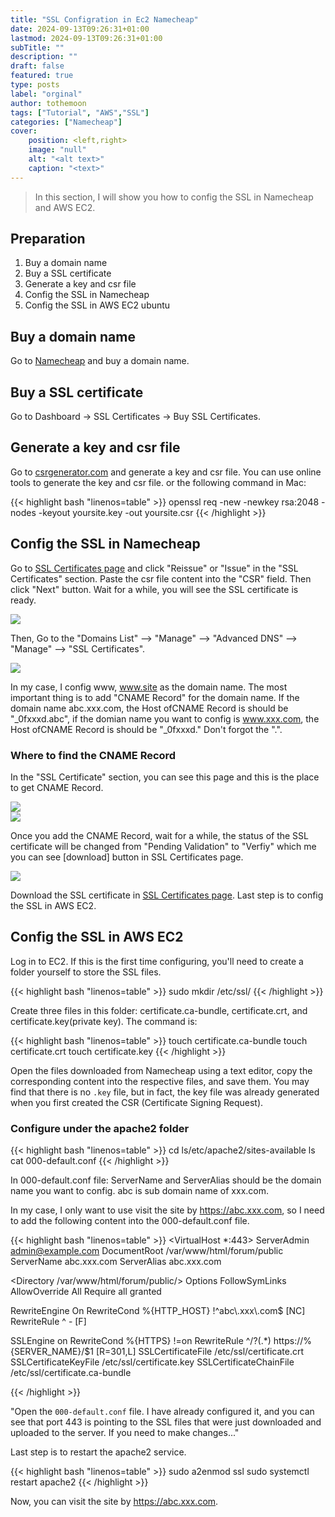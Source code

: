 ```yaml
---
title: "SSL Configration in Ec2 Namecheap"
date: 2024-09-13T09:26:31+01:00
lastmod: 2024-09-13T09:26:31+01:00
subTitle: ""
description: ""
draft: false
featured: true
type: posts
label: "orginal"
author: tothemoon
tags: ["Tutorial", "AWS","SSL"]
categories: ["Namecheap"]
cover:
    position: <left,right>
    image: "null"
    alt: "<alt text>"
    caption: "<text>"
---
```


> In this section, I will show you how to config the SSL in Namecheap and AWS EC2.

## Preparation
1. Buy a domain name
2. Buy a SSL certificate
3. Generate a key and csr file
4. Config the SSL in Namecheap
5. Config the SSL in AWS EC2 ubuntu

## Buy a domain name
Go to [Namecheap](https://www.namecheap.com/) and buy a domain name.   

## Buy a SSL certificate

Go to Dashboard -> SSL Certificates -> Buy SSL Certificates.

## Generate a key and csr file

Go to [csrgenerator.com](https://csrgenerator.com/) and generate a key and csr file.
You can use online tools to generate the key and csr file. or the following command in Mac:

{{< highlight bash "linenos=table" >}}
openssl req -new -newkey rsa:2048 -nodes -keyout yoursite.key -out yoursite.csr
{{< /highlight >}}

## Config the SSL in Namecheap

Go to [SSL Certificates page](https://ap.www.namecheap.com/ProductList/SslCertificates) and click "Reissue" or "Issue" in the "SSL Certificates" section.
Paste the csr file content into the "CSR" field. Then click "Next" button. Wait for a while, you will see the SSL certificate is ready.
  <div class="polaroid">
   <a data-fancybox="gallery" data-src="https://hupo-posts.s3.ap-northeast-2.amazonaws.com/2024-09-13/Screenshot+2024-09-13+at+17.07.12.png">
        <img src="https://hupo-posts.s3.ap-northeast-2.amazonaws.com/2024-09-13/Screenshot+2024-09-13+at+17.07.12.png"/>
    </a>
</div>

Then, Go to the "Domains List" --> "Manage" --> "Advanced DNS" --> "Manage" --> "SSL Certificates".
  <div class="polaroid">
   <a data-fancybox="gallery" data-src="https://hupo-posts.s3.ap-northeast-2.amazonaws.com/2024-09-13/Screenshot+2024-09-21+at+14.38.12.png">
        <img src="https://hupo-posts.s3.ap-northeast-2.amazonaws.com/2024-09-13/Screenshot+2024-09-21+at+14.38.12.png"/>
    </a>
</div>

In my case, I config www, www.site as the domain name. The most important thing is to add "CNAME Record"  for the domain name. If the domain name abc.xxx.com, the Host ofCNAME Record is should be "_0fxxxd.abc", if the domian name you want to config is www.xxx.com, the Host ofCNAME Record is should be "_0fxxxd." Don't forgot the ".".

### Where to find the CNAME Record

In the "SSL Certificate" section, you can see this page and this is the place to get CNAME Record.

  <div class="polaroid">
   <a data-fancybox="gallery" data-src="https://hupo-posts.s3.ap-northeast-2.amazonaws.com/2024-09-13/uncollection.png">
        <img src="https://hupo-posts.s3.ap-northeast-2.amazonaws.com/2024-09-13/uncollection.png"/>
    </a>
</div>

  <div class="polaroid">
   <a data-fancybox="gallery" data-src="https://hupo-posts.s3.ap-northeast-2.amazonaws.com/2024-09-13/Screenshot+2024-09-21+at+14.52.43.png">
        <img src="https://hupo-posts.s3.ap-northeast-2.amazonaws.com/2024-09-13/Screenshot+2024-09-21+at+14.52.43.png"/>
    </a>
</div>

Once you add the CNAME Record, wait for a while, the status of the SSL certificate will be changed from "Pending Validation" to "Verfiy" which me
you can see [download] button in SSL Certificates page.

  <div class="polaroid">
   <a data-fancybox="gallery" data-src="https://hupo-posts.s3.ap-northeast-2.amazonaws.com/2024-09-13/Screenshot+2024-09-21+at+14.53.25.png">
        <img src="https://hupo-posts.s3.ap-northeast-2.amazonaws.com/2024-09-13/Screenshot+2024-09-21+at+14.53.25.png"/>
    </a>
</div>

Download the SSL certificate in [SSL Certificates page](https://ap.www.namecheap.com/ProductList/SslCertificates). Last step is to config the SSL in AWS EC2.


## Config the SSL in AWS EC2

Log in to EC2. If this is the first time configuring, you'll need to create a folder yourself to store the SSL files.

{{< highlight bash "linenos=table" >}}
sudo mkdir /etc/ssl/
{{< /highlight >}}

Create three files in this folder: certificate.ca-bundle, certificate.crt, and certificate.key(private key). The command is:

{{< highlight bash "linenos=table" >}}
touch certificate.ca-bundle
touch certificate.crt
touch certificate.key
{{< /highlight >}}

Open the files downloaded from Namecheap using a text editor, copy the corresponding content into the respective files, and save them. You may find that there is no `.key` file, but in fact, the key file was already generated when you first created the CSR (Certificate Signing Request).


### Configure under the apache2 folder

{{< highlight bash "linenos=table" >}}
cd ls/etc/apache2/sites-available
ls
cat 000-default.conf
{{< /highlight >}}

In 000-default.conf file: ServerName and ServerAlias should be the domain name you want to config. abc is sub domain name of xxx.com.

In my case, I only want to use visit the site by https://abc.xxx.com, so I need to add the following content into the 000-default.conf file.

{{< highlight bash "linenos=table" >}}
<VirtualHost *:443>
ServerAdmin admin@example.com
DocumentRoot /var/www/html/forum/public
ServerName abc.xxx.com
ServerAlias abc.xxx.com

<Directory /var/www/html/forum/public/>
Options FollowSymLinks
AllowOverride All
Require all granted
</Directory>

<IfModule mod_rewrite.c>
RewriteEngine On
RewriteCond %{HTTP_HOST} !^abc\.xxx\.com$ [NC]
RewriteRule ^ - [F]
</IfModule>

SSLEngine on
RewriteCond %{HTTPS} !=on
RewriteRule ^/?(.*) https://%{SERVER_NAME}/$1 [R=301,L]
SSLCertificateFile /etc/ssl/certificate.crt
SSLCertificateKeyFile /etc/ssl/certificate.key
SSLCertificateChainFile /etc/ssl/certificate.ca-bundle

</VirtualHost>
{{< /highlight >}}


"Open the `000-default.conf` file. I have already configured it, and you can see that port 443 is pointing to the SSL files that were just downloaded and uploaded to the server. If you need to make changes..." 

Last step is to restart the apache2 service.

{{< highlight bash "linenos=table" >}}
sudo a2enmod ssl
sudo systemctl restart apache2
{{< /highlight >}}

Now, you can visit the site by https://abc.xxx.com.